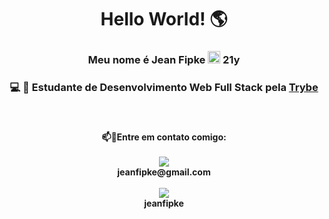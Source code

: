 <h1 align=center> <strong> Hello World! 🌎  </h1>

<h3 align=center> <strong> Meu nome é Jean Fipke <img src="https://images.emojiterra.com/twitter/512px/1f1e7-1f1f7.png" width = 20px> 21y </h3>

<h3 align=center> &#x1F4BB &#x1F680 Estudante de Desenvolvimento Web Full Stack pela <a href="https://www.betrybe.com/"> Trybe  <img src="https://u3r3f6s2.rocketcdn.me/wp-content/uploads/2020/12/main_logo-e1621602371409.png.webp" width = 15> </a> 
</h3>

#

 <p align=center>
    <strong> 📫📱Entre em contato comigo: <br>
        <br>
            <img src="https://img.shields.io/badge/Gmail-D14836?style=for-the-badge&logo=gmail&logoColor=white"> 
                <br> jeanfipke@gmail.com <br>
                    <br>
    <a href="https://www.linkedin.com/in/jeanfipke/" > <img src="https://img.shields.io/badge/LinkedIn-0077B5?style=for-the-badge&logo=linkedin&logoColor=white"  > </a>  
       <br> jeanfipke

</p>

